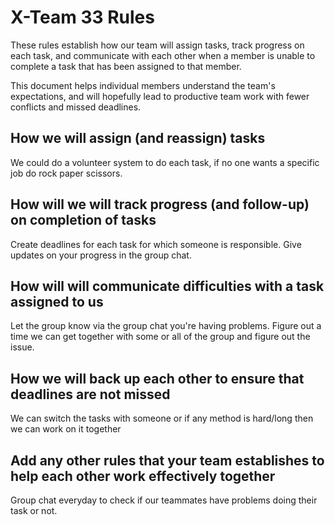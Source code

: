 # X-Team 33 Rules

These rules establish how our team will assign tasks,
track progress on each task, and communicate with each other 
when a member is unable to complete a task that has been assigned to that member.

This document helps individual members understand the team's expectations,
and will hopefully lead to productive team work with fewer conflicts
and missed deadlines.

## How we will assign (and reassign) tasks
We could do a volunteer system to do each task, if no one wants a specific job do rock paper scissors.


## How will we will track progress (and follow-up) on completion of tasks
Create deadlines for each task for which someone is responsible. Give updates on your progress in the group chat.


## How will will communicate difficulties with a task assigned to us
Let the group know via the group chat you're having problems. Figure out a time we can get together with some or all of the group and
figure out the issue.


## How we will back up each other to ensure that deadlines are not missed
We can switch the tasks with someone or if any method is hard/long then we can work on it together


## Add any other rules that your team establishes to help each other work effectively together
Group chat everyday to check if our teammates have problems doing their task or not.


